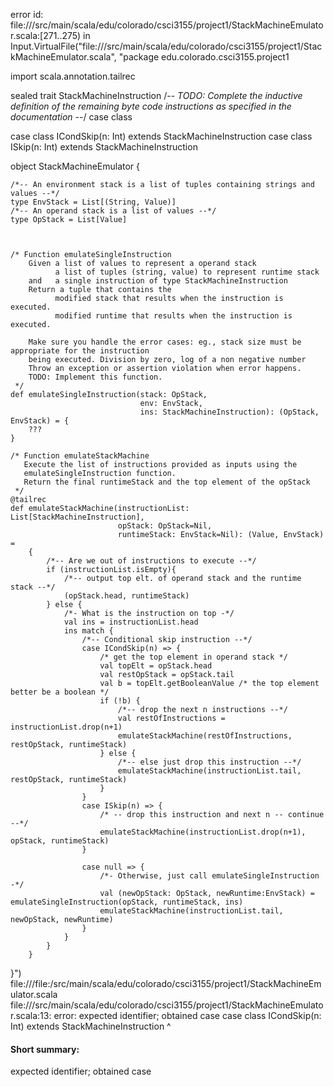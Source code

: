 error id: file://<WORKSPACE>/src/main/scala/edu/colorado/csci3155/project1/StackMachineEmulator.scala:[271..275) in Input.VirtualFile("file://<WORKSPACE>/src/main/scala/edu/colorado/csci3155/project1/StackMachineEmulator.scala", "package edu.colorado.csci3155.project1

import scala.annotation.tailrec



sealed trait StackMachineInstruction
/*-- TODO: Complete the inductive definition of the remaining 
          byte code instructions as specified 
          in the documentation --*/
case class 

case class ICondSkip(n: Int) extends StackMachineInstruction
case class ISkip(n: Int) extends StackMachineInstruction

object StackMachineEmulator {

    /*-- An environment stack is a list of tuples containing strings and values --*/
    type EnvStack = List[(String, Value)]
    /*-- An operand stack is a list of values --*/
    type OpStack = List[Value]

    

    /* Function emulateSingleInstruction
        Given a list of values to represent a operand stack
              a list of tuples (string, value) to represent runtime stack
        and   a single instruction of type StackMachineInstruction
        Return a tuple that contains the
              modified stack that results when the instruction is executed.
              modified runtime that results when the instruction is executed.

        Make sure you handle the error cases: eg., stack size must be appropriate for the instruction
        being executed. Division by zero, log of a non negative number
        Throw an exception or assertion violation when error happens.
        TODO: Implement this function.
     */
    def emulateSingleInstruction(stack: OpStack,
                                 env: EnvStack,
                                 ins: StackMachineInstruction): (OpStack, EnvStack) = {
        ???
    }

    /* Function emulateStackMachine
       Execute the list of instructions provided as inputs using the
       emulateSingleInstruction function.
       Return the final runtimeStack and the top element of the opStack
     */
    @tailrec
    def emulateStackMachine(instructionList: List[StackMachineInstruction], 
                            opStack: OpStack=Nil, 
                            runtimeStack: EnvStack=Nil): (Value, EnvStack) =
        {
            /*-- Are we out of instructions to execute --*/
            if (instructionList.isEmpty){
                /*-- output top elt. of operand stack and the runtime stack --*/
                (opStack.head, runtimeStack)
            } else {
                /*- What is the instruction on top -*/
                val ins = instructionList.head
                ins match {
                    /*-- Conditional skip instruction --*/
                    case ICondSkip(n) => {
                        /* get the top element in operand stack */
                        val topElt = opStack.head 
                        val restOpStack = opStack.tail 
                        val b = topElt.getBooleanValue /* the top element better be a boolean */
                        if (!b) {
                            /*-- drop the next n instructions --*/
                            val restOfInstructions = instructionList.drop(n+1)
                            emulateStackMachine(restOfInstructions, restOpStack, runtimeStack)
                        } else {
                            /*-- else just drop this instruction --*/
                            emulateStackMachine(instructionList.tail, restOpStack, runtimeStack)
                        }
                    }
                    case ISkip(n) => {
                        /* -- drop this instruction and next n -- continue --*/
                        emulateStackMachine(instructionList.drop(n+1), opStack, runtimeStack)
                    }

                    case null => {
                        /*- Otherwise, just call emulateSingleInstruction -*/
                        val (newOpStack: OpStack, newRuntime:EnvStack) = emulateSingleInstruction(opStack, runtimeStack, ins)
                        emulateStackMachine(instructionList.tail, newOpStack, newRuntime)
                    }
                }
            }
        }
}")
file://<WORKSPACE>/file:<WORKSPACE>/src/main/scala/edu/colorado/csci3155/project1/StackMachineEmulator.scala
file://<WORKSPACE>/src/main/scala/edu/colorado/csci3155/project1/StackMachineEmulator.scala:13: error: expected identifier; obtained case
case class ICondSkip(n: Int) extends StackMachineInstruction
^
#### Short summary: 

expected identifier; obtained case